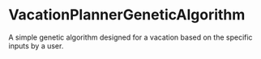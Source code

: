 # VacationPlannerGeneticAlgorithm
A simple genetic algorithm designed for a vacation based on the specific inputs by a user.
